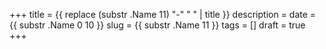 +++
title = {{ replace (substr .Name 11) "-" " " | title }}
description = 
date = {{ substr .Name 0 10 }}
slug = {{ substr .Name 11 }}
tags = []
draft = true
+++